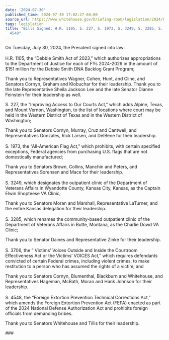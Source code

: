 ```yaml
---
date: '2024-07-30'
published_time: 2024-07-30 17:02:27-04:00
source_url: https://www.whitehouse.gov/briefing-room/legislation/2024/07/30/bills-signed-h-r-1105-s-227-s-1973-s-3249-s-3285-s-3706-s-4548/
tags: legislation
title: "Bills Signed: H.R. 1105, S. 227, S. 1973, S. 3249, S. 3285, S. 3706, S.\_\
  4548"
---
```

 
On Tuesday, July 30, 2024, the President signed into law:  
   
H.R. 1105, the “Debbie Smith Act of 2023,” which authorizes
appropriations to the Department of Justice for each of FYs 2024-2029 in
the amount of $151 million for the Debbie Smith DNA Backlog Grant
Program;

Thank you to Representatives Wagner, Cohen, Hunt, and Cline, and
Senators Cornyn, Graham and Klobuchar for their leadership. Thank you to
the late Representative Sheila Jackson Lee and the late Senator Dianne
Feinstein for their leadership as well.

S. 227, the “Improving Access to Our Courts Act,” which adds Alpine,
Texas, and Mount Vernon, Washington, to the list of locations where
court may be held in the Western District of Texas and in the Western
District of Washington;

Thank you to Senators Cornyn, Murray, Cruz and Cantwell, and
Representatives Gonzales, Rick Larsen, and DelBene for their
leadership.  
   
S. 1973, the “All-American Flag Act,” which prohibits, with certain
specified exceptions, Federal agencies from purchasing U.S. flags that
are not domestically manufactured;

Thank you to Senators Brown, Collins, Manchin and Peters, and
Representatives Sorensen and Mace for their leadership.  
   
S. 3249, which designates the outpatient clinic of the Department of
Veterans Affairs in Wyandotte County, Kansas City, Kansas, as the
Captain Elwin Shopteese VA Clinic;

Thank you to Senators Moran and Marshall, Representative LaTurner, and
the entire Kansas delegation for their leadership.  
   
S. 3285, which renames the community-based outpatient clinic of the
Department of Veterans Affairs in Butte, Montana, as the Charlie Dowd VA
Clinic;

Thank you to Senator Daines and Representative Zinke for their
leadership.  
   
S. 3706, the ” Victims’ Voices Outside and Inside the Courtroom
Effectiveness Act or the Victims’ VOICES Act,” which requires defendants
convicted of certain Federal crimes, including violent crimes, to make
restitution to a person who has assumed the rights of a victim; and

Thank you to Senators Cornyn, Blumenthal, Blackburn and Whitehouse, and
Representatives Hageman, McBath, Moran and Hank Johnson for their
leadership.  
   
S. 4548, the “Foreign Extortion Prevention Technical Corrections Act,”
which amends the Foreign Extortion Prevention Act (FEPA) enacted as part
of the 2024 National Defense Authorization Act and prohibits foreign
officials from demanding bribes.

Thank you to Senators Whitehouse and Tillis for their leadership.

\###
